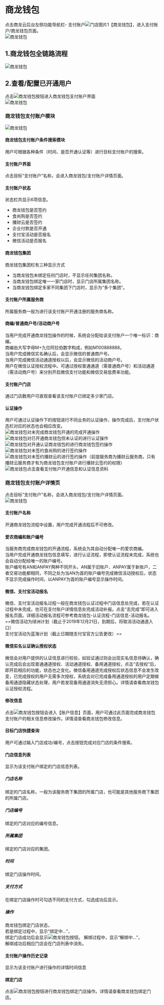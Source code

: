 # 商龙钱包
点击商龙云后台左侧功能导航栏- 支付账户![门店图片1](picture\\商龙钱包\\配.png)【商龙钱包】，进入支付账户/商龙钱包页面。  
![商龙钱包](picture\\商龙钱包\\图片1.png)
## 1.商龙钱包全链路流程
![商龙钱包](picture\\商龙钱包\\图片2.png)
## 2.查看/配置已开通用户
点击![商龙钱包](picture\\商龙钱包\\53.png)按钮进入商龙钱包支付账户界面  
![商龙钱包](picture\\商龙钱包\\54.png)
### 商龙钱包支付账户模块
![商龙钱包](picture\\商龙钱包\\55.png)
#### 商龙钱包支付账户条件搜索模块
用户可根据各种条件（时间、是否开通认证等）进行目标支付账户的搜索。
#### 支付账户界面
点击目标“支付账户”名称，会进入商龙钱包/支付账户详情页面。
#### 支付账户状态
状态栏共显示6项信息。
+ 商龙钱包是否签约
+ 食尚购是否签约
+ 播财云是否签约
+ 企业付款是否开通
+ 支付宝活动是否报名
+ 微信活动是否报名  

#### 商龙钱包集团
商龙钱包集团栏有三种显示方式
+ 当商龙钱包未绑定任何门店时，不显示任何集团名称。
+ 当商龙钱包绑定唯一一家门店时，显示门店所属集团名称。
+ 当商龙钱包绑定多家不同集团下门店时，显示为“多个集团”。   

#### 支付账户所属服务商
所属服务商一般为进行该支付账户开通注册的服务商名称。  
#### 商编/普通商户号/活动商户号
当用户完成开通商龙钱包操作的时候，系统会分配给该支付账户一个唯一标识：商编。  
商编由大写字母M+九位阿拉伯数字构成，例如M100888888。  
当用户完成微信实名确认后，会显示微信的普通商户号。  
当用户完成微信活动通道授权以后，会显示微信的活动商户号。  
用户在微信认证授权流程中。可通过授权普通通道（需普通商户号）和活动通道（需活动商户号）来分别开启微信支付功能和微信交易低费率功能。  
#### 支付账户门店
通过门店数用户可直观查看该支付账户已绑定多少家门店。  
#### 认证操作
用户可通过认证操作下的按钮进行不同业务的认证操作，操作完成后，支付账户状态栏对应的状态也会相应改变。  
![商龙钱包](picture\\商龙钱包\\56.png)对未完成商龙钱包开通的完成开通操作  
![商龙钱包](picture\\商龙钱包\\57.png)对已开通商龙钱包但未认证的进行认证操作  
![商龙钱包](picture\\商龙钱包\\58.png)对开通认证商龙钱包的进行商龙钱包签约操作  
![商龙钱包](picture\\商龙钱包\\59.png)对未签约食尚购的进行签约操作  
![商龙钱包](picture\\商龙钱包\\60.png)对未签约播财云的进行签约操作（前提服务商为播财云服务商，只有播财云服务商才有为商龙钱包支付账户进行播财云签约的权限）  
![商龙钱包](picture\\商龙钱包\\61.png)点击查看支付账户开通信息和认证信息资料  

### 商龙钱包支付账户详情页
点击目标“支付账户”名称，会进入商龙钱包/支付账户详情页面。  
![商龙钱包](picture\\商龙钱包\\62.png)
#### 支付账户名称
开通商龙钱包流程中设置，用户完成开通流程后不可修改。
#### 爱农商编和账户编号
当服务商完成商龙钱包的开通流程，系统会为其自动分配唯一的爱农商编。  
当用户完成开通商龙钱包信息填写，进行认证流程，即使认证流程未完成，系统也会自动分配给唯一的账户编号。  
账户编号有AN和ANPAY两种不同开头，AN属于旧账户、ANPAY属于新账户，二者交易功能都相同，不同之处为当AN为首的账户编号完成微信活动授权后，状态不显示完成操作时间，以ANPAY为首的账户编号显示操作时间。  
#### 微信、支付宝活动报名
微信、支付宝活动报名过程一般在商龙钱包认证过程中门店信息处完成，若在认证过程中未完成，也可在支付账户详情信息处完成活动补报。点击“去完成”即可进入报名页面。详细活动报名流程可参考商龙钱包-认证流程-门店信息-活动报名。  
==微信活动为绿洲计划（截止于2019年12月21日，到期后，将取消活动通道入口）  
支付宝活动为蓝海计划（截止日期随支付宝官方公告更改）==
#### 微信实名认证确认授权状态
微信会对用户提供的认证信息进行校验，如验证通过则会出现实名信息待确认，确认完成后会出现普通通道授权、活动通道授权、备用通道授权，点击“去授权”后，即开启相应的功能，状态也之变化。微信备用通道完成授权后状态信息不会发生改变，已完成授权的用户无需多次授权，系统会对已完成备用通道授权的用户定期做备用通道隐藏状态处理，用户若发现备用通道消失无须担心。详情请查看商龙钱包认证授权流程。
#### 修改信息
点击![商龙钱包](picture\\商龙钱包\\63.png)按钮会进入【账户信息】页面，用户可通过此页面完成商龙钱包支付账户的相关信息修改操作。详情请查看商龙钱包修改信息。
#### 目标门店快捷查询
用户可通过输入门店成功/编号，点击按钮完成对应门店的条件搜索。
#### 门店信息列表
显示为该支付账户绑定的门店信息列表。
##### 门店名称
绑定的门店名称，一般为该服务商下集团的所属门店，也可能是其他服务商下集团的所属门店。
##### 门店编号
绑定的门店对应的编号信息。
##### 所属集团
绑定的门店对应的集团。
##### 时间
绑定门店操作时间。
##### 支付方式
在绑定门店操作时可勾选不同的支付方式，勾选成功后显示。
##### 操作
商龙钱包绑定门店状态，  
若是绑定过程中，显示“绑定中...”，  
绑定门店成功后会显示![商龙钱包](picture\\商龙钱包\\64.png)按钮。
解绑过程中，显示“解绑中...”，  
解绑成功后相应门店会在门店列表中消失。  
#### 支付账户操作历史记录
显示为该支付账户进行操作的详情时间信息
#### 绑定门店
点击![商龙钱包](picture\\商龙钱包\\65.png)按钮进行商龙钱包绑定门店操作。详情请查看商龙钱包绑定门店。